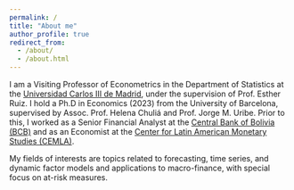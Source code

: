 ```yaml
---
permalink: /
title: "About me"
author_profile: true
redirect_from: 
  - /about/
  - /about.html
---
```


I am a Visiting Professor of Econometrics in the Department of Statistics at the <a href="https://www.uc3m.es/departamento-estadistica/inicio">Universidad Carlos III de Madrid</a>,  under the supervision of Prof. Esther Ruiz. I hold a Ph.D in Economics (2023) from the University of Barcelona, supervised by Assoc. Prof. Helena Chuliá and Prof. Jorge M. Uribe. Prior to this, I worked as a Senior Financial Analyst at the <a href="https://www.bcb.gob.bo">Central Bank of Bolivia (BCB)</a> and as an Economist at the <a href="https://www.cemla.org/index.html">Center for Latin American Monetary Studies (CEMLA)</a>.

My fields of interests are topics related to forecasting, time series, and dynamic factor models and applications to macro-finance, with special focus on at-risk measures.



